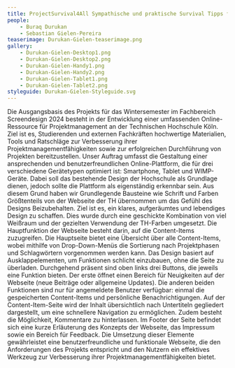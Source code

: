 ```yaml
---
title: ProjectSurvival4All Sympathische und praktische Survival Tipps für die Projektarbeit im Studium und darüber hinaus
people:
    - Buraq Durukan
    - Sebastian Gielen-Pereira
teaserimage: Durukan-Gielen-teaserimage.png
gallery:
    - Durukan-Gielen-Desktop1.png
    - Durukan-Gielen-Desktop2.png
    - Durukan-Gielen-Handy1.png
    - Durukan-Gielen-Handy2.png
    - Durukan-Gielen-Tablet1.png
    - Durukan-Gielen-Tablet2.png
styleguide: Durukan-Gielen-Styleguide.svg
---
```

Die Ausgangsbasis des Projekts für das Wintersemester im Fachbereich Screendesign 2024 besteht in der Entwicklung einer umfassenden Online-Ressource für Projektmanagement an der Technischen Hochschule Köln.  Ziel ist es, Studierenden und externen Fachkräften hochwertige Materialien, Tools und Ratschläge zur Verbesserung ihrer Projektmanagementfähigkeiten sowie zur erfolgreichen Durchführung von Projekten bereitzustellen.
Unser Auftrag umfasst die Gestaltung einer ansprechenden und benutzerfreundlichen Online-Plattform, die für drei verschiedene Gerätetypen optimiert ist: Smartphone, Tablet und WIMP-Geräte. Dabei soll das bestehende Design der Hochschule als Grundlage dienen, jedoch sollte die Plattform als eigenständig erkennbar sein. Aus diesem Grund haben wir Grundlegende Bausteine wie Schrift und Farben Größtenteils von der Webseite der TH übernommen um das Gefühl des Designs Beizubehalten.
Ziel ist es, ein klares, aufgeräumtes und lebendiges Design zu schaffen. Dies wurde durch eine geschickte Kombination von viel Weißraum und der gezielten Verwendung der TH-Farben umgesetzt.
Die Hauptfunktion der Webseite besteht darin, auf die Content-Items zuzugreifen. Die Hauptseite bietet eine Übersicht über alle Content-Items, wobei mithilfe von Drop-Down-Menüs die Sortierung nach Projektphasen und Schlagwörtern vorgenommen werden kann. Das Design basiert auf Ausklappelementen, um Funktionen schlicht einzubauen, ohne die Seite zu überladen.
Durchgehend präsent sind oben links drei Buttons, die jeweils eine Funktion bieten. Der erste öffnet einen Bereich für Neuigkeiten auf der Webseite (neue Beiträge oder allgemeine Updates). Die anderen beiden Funktionen sind nur für angemeldete Benutzer verfügbar: einmal die gespeicherten Content-Items und persönliche Benachrichtigungen.
Auf der Content-Item-Seite wird der Inhalt übersichtlich nach Untertiteln gegliedert dargestellt, um eine schnellere Navigation zu ermöglichen. Zudem besteht die Möglichkeit, Kommentare zu hinterlassen.
Im Footer der Seite befindet sich eine kurze Erläuterung des Konzepts der Webseite, das Impressum sowie ein Bereich für Feedback.
Die Umsetzung dieser Elemente gewährleistet eine benutzerfreundliche und funktionale Webseite, die den Anforderungen des Projekts entspricht und den Nutzern ein effektives Werkzeug zur Verbesserung ihrer Projektmanagementfähigkeiten bietet.
